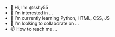 - 👋 Hi, I’m @sshy55
- 👀 I’m interested in ...
- 🌱 I’m currently learning Python, HTML, CSS, JS
- 💞️ I’m looking to collaborate on ...
- 📫 How to reach me ...

<!---
sshy55/sshy55 is a ✨ special ✨ repository because its `README.md` (this file) appears on your GitHub profile.
You can click the Preview link to take a look at your changes.
--->
